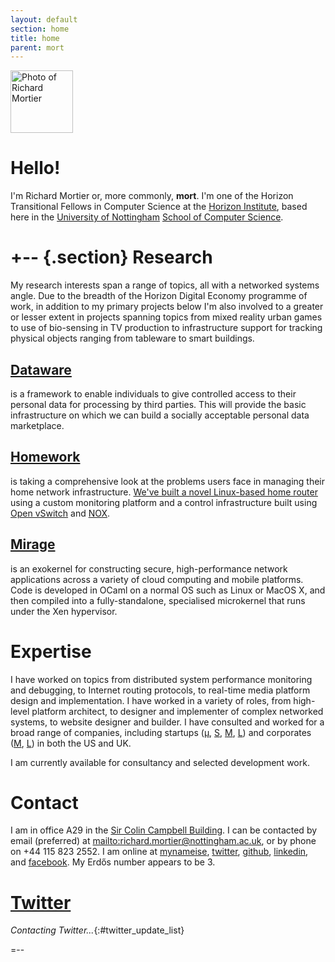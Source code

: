 ```yaml
---
layout: default
section: home
title: home
parent: mort
---
```


<img class='inset right' 
     src='{{ site.url_root }}img/mort.png' 
     title='Richard Mortier' 
     alt='Photo of Richard Mortier' height='100px' />

Hello!
======

I'm Richard Mortier or, more commonly, **mort**.  I'm one of the
Horizon Transitional Fellows in Computer Science at the [Horizon
Institute][horizon], based here in the [University of
Nottingham][nottingham] [School of Computer Science][cs].

[horizon]: https://www.horizon.ac.uk/
[nottingham]: http://www.nottingham.ac.uk/
[cs]: http://www.cs.nott.ac.uk/


+-- {.section}
Research
========

My research interests span a range of topics, all with a networked
systems angle.  Due to the breadth of the Horizon Digital Economy
programme of work, in addition to my primary projects below
I'm also involved to a greater or lesser extent in projects spanning
topics from mixed reality urban games to use of bio-sensing in TV
production to infrastructure support for tracking physical objects
ranging from tableware to smart buildings.

[Dataware](research/dataware/)
------------------------------
is a framework to enable individuals to give controlled access to
their personal data for processing by third parties.  This will
provide the basic infrastructure on which we can build a socially
acceptable personal data marketplace. 

[Homework](http://www.homenetworks.ac.uk/)
------------------------------------------
is taking a comprehensive look at the problems users face in
managing their home network infrastructure.  [We've built a novel
Linux-based home router](https://github.com/homework/) using a custom
monitoring platform and a control infrastructure built using [Open
vSwitch][ovs] and [NOX][]. 

[Mirage](http://www.openmirage.org)
-----------------------------------
is an exokernel for constructing secure, high-performance network
applications across a variety of cloud computing and mobile platforms.
Code is developed in OCaml on a normal OS such as Linux or MacOS X,
and then compiled into a fully-standalone, specialised microkernel
that runs under the Xen hypervisor. 


[e]: mailto:richard.mortier@nottingham.ac.uk
[ovs]: http://openvswitch.org/
[nox]: http://noxrepo.org/


Expertise
========= 

I have worked on topics from distributed system performance monitoring
and debugging, to Internet routing protocols, to real-time media
platform design and implementation.  I have worked in a variety of
roles, from high-level platform architect, to designer and implementer
of complex networked systems, to website designer and builder.  I have
consulted and worked for a broad range of companies, including
startups ([&mu;][vipadia], [S][camrivox], [M][cplane], [L][alertme])
and corporates ([M][sprint], [L][microsoft]) in both the US and UK.  

I am currently available for consultancy and selected development work.

[vipadia]: http://vipadia.com/
[camrivox]: http://camrivox.com/
[cplane]: http://cplane.com/
[alertme]: http://alertme.com/
[sprint]: http://sprint.com/
[microsoft]: http://microsoft.com/


Contact
=======

I am in office A29 in the [Sir Colin Campbell Building][map].  I can
be contacted by email (preferred) at
<mailto:richard.mortier@nottingham.ac.uk>, or by phone on +44 115 823
2552.  I am online at [mynameise][], [twitter][], [github][], [linkedin][], and
[facebook][].  My Erd&#x0151;s number appears to be 3.

[map]: http://unip.nottingham.ac.uk/default.asp?id=7
[twitter]: http://twitter.com/mort___
[github]: http://github.com/mor1
[linkedin]: http://linkedin.com/in/richardmortier
[facebook]: http://facebook.com/richard.mortier
[mynameise]: http://eee.am/mort


[Twitter][]
=======

<script type="text/javascript" src="{{site.url_root}}js/twitter-blogger.js"> </script>

*Contacting Twitter...*{:#twitter_update_list}

<script type="text/javascript"
        src="http://twitter.com/statuses/user_timeline/mort___.json?callback=twitterCallback2&count=3"> </script>

=--
